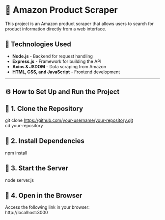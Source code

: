# 🛒 Amazon Product Scraper

This project is an Amazon product scraper that allows users to search for product information directly from a web interface.

## 🚀 Technologies Used

- **Node.js** - Backend for request handling  
- **Express.js** - Framework for building the API  
- **Axios & JSDOM** - Data scraping from Amazon  
- **HTML, CSS, and JavaScript** - Frontend development  

---

## ⚙️ How to Set Up and Run the Project

<h2>🔹 1. Clone the Repository</h2>

git clone https://github.com/your-username/your-repository.git <br/>
cd your-repository <br/>

<h2>🔹 2. Install Dependencies </h2>
npm install <br/>

<h2>🔹 3. Start the Server</h2>
node server.js<br/>


<h2>🔹 4. Open in the Browser </h2>
Access the following link in your browser: <br/>
http://localhost:3000 <br/>
